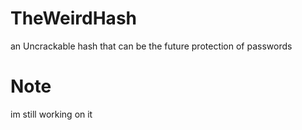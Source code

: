 # TheWeirdHash
   an Uncrackable hash that can be the future protection of passwords
# Note
  im still working on it
